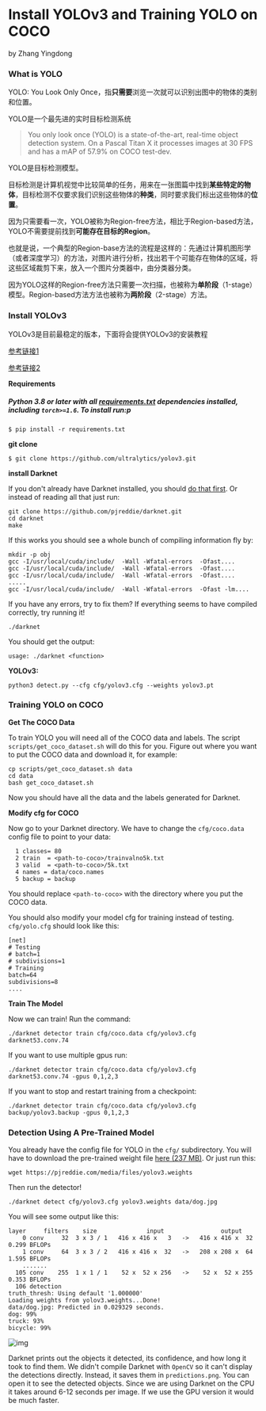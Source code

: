 # Install YOLOv3 and Training YOLO on COCO
by Zhang Yingdong

### What is YOLO

YOLO: You Look Only Once，指**只需要**浏览一次就可以识别出图中的物体的类别和位置。

YOLO是一个最先进的实时目标检测系统

> You only look once (YOLO) is a state-of-the-art, real-time object detection system. On a Pascal Titan X it processes images at 30 FPS and has a mAP of 57.9% on COCO test-dev.

YOLO是目标检测模型。

目标检测是计算机视觉中比较简单的任务，用来在一张图篇中找到**某些特定的物体**，目标检测不仅要求我们识别这些物体的**种类**，同时要求我们标出这些物体的**位置**。

因为只需要看一次，YOLO被称为Region-free方法，相比于Region-based方法，YOLO不需要提前找到**可能存在目标的Region**。

也就是说，一个典型的Region-base方法的流程是这样的：先通过计算机图形学（或者深度学习）的方法，对图片进行分析，找出若干个可能存在物体的区域，将这些区域裁剪下来，放入一个图片分类器中，由分类器分类。

因为YOLO这样的Region-free方法只需要一次扫描，也被称为**单阶段**（1-stage）模型。Region-based方法方法也被称为**两阶段**（2-stage）方法。

### Install YOLOv3

YOLOv3是目前最稳定的版本，下面将会提供YOLOv3的安装教程

[参考链接1](https://github.com/ultralytics/yolov3)

[参考链接2](https://pjreddie.com/darknet/yolo/?spm=a2c6h.12873639.0.0.34c2548etHwKg6)

**Requirements**

##### **Python 3.8 or later** with all [requirements.txt](https://github.com/ultralytics/yolov3/blob/master/requirements.txt) dependencies installed, including `torch>=1.6`. To install run:p

```
$ pip install -r requirements.txt
```

**git clone**

```
$ git clone https://github.com/ultralytics/yolov3.git
```

**install Darknet**

If you don't already have Darknet installed, you should [do that first](https://pjreddie.com/darknet/install/). Or instead of reading all that just run:

```
git clone https://github.com/pjreddie/darknet.git
cd darknet
make
```

If this works you should see a whole bunch of compiling information fly by:

```
mkdir -p obj
gcc -I/usr/local/cuda/include/  -Wall -Wfatal-errors  -Ofast....
gcc -I/usr/local/cuda/include/  -Wall -Wfatal-errors  -Ofast....
gcc -I/usr/local/cuda/include/  -Wall -Wfatal-errors  -Ofast....
.....
gcc -I/usr/local/cuda/include/  -Wall -Wfatal-errors  -Ofast -lm....
```

If you have any errors, try to fix them? If everything seems to have compiled correctly, try running it!

```
./darknet
```

You should get the output:

```
usage: ./darknet <function>
```

**YOLOv3:**

`python3 detect.py --cfg cfg/yolov3.cfg --weights yolov3.pt`

### Training YOLO on COCO

**Get The COCO Data**

To train YOLO you will need all of the COCO data and labels. The script `scripts/get_coco_dataset.sh` will do this for you. Figure out where you want to put the COCO data and download it, for example:

```
cp scripts/get_coco_dataset.sh data
cd data
bash get_coco_dataset.sh
```

Now you should have all the data and the labels generated for Darknet.

**Modify cfg for COCO**

Now go to your Darknet directory. We have to change the `cfg/coco.data` config file to point to your data:

```
  1 classes= 80
  2 train  = <path-to-coco>/trainvalno5k.txt
  3 valid  = <path-to-coco>/5k.txt
  4 names = data/coco.names
  5 backup = backup
```

You should replace `<path-to-coco>` with the directory where you put the COCO data.

You should also modify your model cfg for training instead of testing. `cfg/yolo.cfg` should look like this:

```
[net]
# Testing
# batch=1
# subdivisions=1
# Training
batch=64
subdivisions=8
....
```

**Train The Model**

Now we can train! Run the command:

```
./darknet detector train cfg/coco.data cfg/yolov3.cfg darknet53.conv.74
```

If you want to use multiple gpus run:

```
./darknet detector train cfg/coco.data cfg/yolov3.cfg darknet53.conv.74 -gpus 0,1,2,3
```

If you want to stop and restart training from a checkpoint:

```
./darknet detector train cfg/coco.data cfg/yolov3.cfg backup/yolov3.backup -gpus 0,1,2,3
```

### Detection Using A Pre-Trained Model

You already have the config file for YOLO in the `cfg/` subdirectory. You will have to download the pre-trained weight file [here (237 MB)](https://pjreddie.com/media/files/yolov3.weights). Or just run this:

```
wget https://pjreddie.com/media/files/yolov3.weights
```

Then run the detector!

```
./darknet detect cfg/yolov3.cfg yolov3.weights data/dog.jpg
```

You will see some output like this:

```
layer     filters    size              input                output
    0 conv     32  3 x 3 / 1   416 x 416 x   3   ->   416 x 416 x  32  0.299 BFLOPs
    1 conv     64  3 x 3 / 2   416 x 416 x  32   ->   208 x 208 x  64  1.595 BFLOPs
    .......
  105 conv    255  1 x 1 / 1    52 x  52 x 256   ->    52 x  52 x 255  0.353 BFLOPs
  106 detection
truth_thresh: Using default '1.000000'
Loading weights from yolov3.weights...Done!
data/dog.jpg: Predicted in 0.029329 seconds.
dog: 99%
truck: 93%
bicycle: 99%
```

![img](https://pjreddie.com/media/image/Screen_Shot_2018-03-24_at_10.48.42_PM.png)

Darknet prints out the objects it detected, its confidence, and how long it took to find them. We didn't compile Darknet with `OpenCV` so it can't display the detections directly. Instead, it saves them in `predictions.png`. You can open it to see the detected objects. Since we are using Darknet on the CPU it takes around 6-12 seconds per image. If we use the GPU version it would be much faster.
